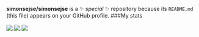 
**simonsejse/simonsejse** is a ✨ _special_ ✨ repository because its `README.md` (this file) appears on your GitHub profile.
###My stats

<a href="https://github.com/anuraghazra/github-readme-stats">
  <img align="center" src="https://github-readme-stats.vercel.app/api?username=simonsejse&show_icons=true&theme=radical" />
</a>
<a href="https://github.com/anuraghazra/convoychat">
  <img align="center" src="https://github-readme-stats.vercel.app/api/top-langs/?username=simonsejse&theme=radical" />
</a>

<img align="center" src="https://github-readme-stats.vercel.app/api/wakatime?username=simonsejse&theme=radical)"/>

